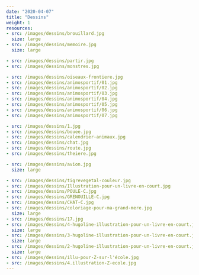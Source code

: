 ```yaml
---
date: "2020-04-07"
title: "Dessins"
weight: 1
resources:
- src: /images/dessins/brouillard.jpg
  size: large
- src: /images/dessins/memoire.jpg
  size: large

- src: /images/dessins/partir.jpg
- src: /images/dessins/monstres.jpg

- src: /images/dessins/oiseaux-frontiere.jpg
- src: /images/dessins/animosportif/01.jpg
- src: /images/dessins/animosportif/02.jpg
- src: /images/dessins/animosportif/03.jpg
- src: /images/dessins/animosportif/04.jpg
- src: /images/dessins/animosportif/05.jpg
- src: /images/dessins/animosportif/06.jpg
- src: /images/dessins/animosportif/07.jpg

- src: /images/dessins/1.jpg
- src: /images/dessins/bouee.jpg
- src: /images/dessins/calendrier-animaux.jpg  
- src: /images/dessins/chat.jpg
- src: /images/dessins/route.jpg
- src: /images/dessins/theiere.jpg

- src: /images/dessins/avion.jpg
  size: large

- src: /images/dessins/tigrevegetal-couleur.jpg
- src: /images/dessins/Illustration-pour-un-livre-en-court.jpg
- src: /images/dessins/POULE-C.jpg
- src: /images/dessins/GRENOUILLE-C.jpg
- src: /images/dessins/CHAT-C.jpg
- src: /images/dessins/coloriage-pour-ma-grand-mere.jpg
  size: large
- src: /images/dessins/17.jpg
- src: /images/dessins/4-hugoline-illustration-pour-un-livre-en-court.jpg
  size: large
- src: /images/dessins/3-hugoline-illustration-pour-un-livre-en-court.jpg
  size: large
- src: /images/dessins/2-hugoline-illustration-pour-un-livre-en-court.jpg
  size: large
- src: /images/dessins/illu-pour-Z-sur-l'école.jpg
- src: /images/dessins/4.illustration-Z-ecole.jpg
---
```


